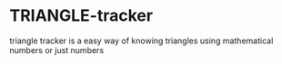 # TRIANGLE-tracker
triangle tracker is a easy way of knowing triangles using mathematical numbers or just numbers
